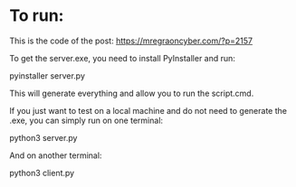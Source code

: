 # To run:

This is the code of the post: https://mregraoncyber.com/?p=2157

To get the server.exe, you need to install PyInstaller and run:

pyinstaller server.py

This will generate everything and allow you to run the script.cmd.

If you just want to test on a local machine and do not need to generate the .exe, you can simply run on one terminal:

  python3 server.py
  
And on another terminal:

  python3 client.py

